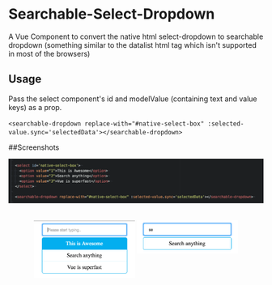 # Searchable-Select-Dropdown
A Vue Component to convert the native html select-dropdown to searchable dropdown (something similar to the datalist html tag which isn't supported in most of the browsers)

## Usage
Pass the select component's id and modelValue (containing text and value keys) as a prop.

`<searchable-dropdown replace-with="#native-select-box" :selected-value.sync='selectedData'></searchable-dropdown>`

##Screenshots


![Alt text](images/example_code.png?raw=true "Example Code")

<p align="center">
  <br>
  <img width="200" src="images/usage.png?raw=true" alt="usage">
  <img width="200" style="vertical-align:top" src="images/typeahead.png?raw=true" alt="usage">
</p>



